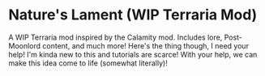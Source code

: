 # Nature's Lament (WIP Terraria Mod)
A WIP Terraria mod inspired by the Calamity mod. Includes lore, Post-Moonlord content, and much more! Here's the thing though, I need your help! I'm kinda new to this and tutorials are scarce! With your help, we can make this idea come to life (somewhat literally)!
